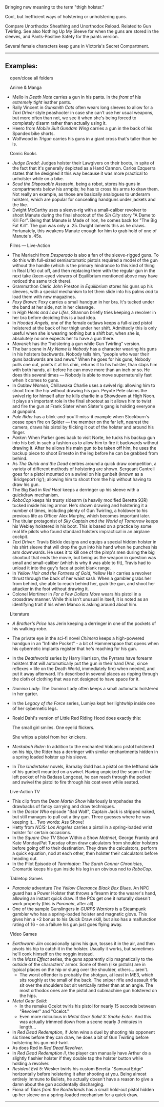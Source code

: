 Bringing new meaning to the term "thigh holster."

Cool, but Inefficient ways of holstering or unholstering guns.

Compare Unorthodox Sheathing and Unorthodox Reload. Related to Gun Twirling. See also Nothing Up My Sleeve for when the guns are stored in the sleeves, and Pants-Positive Safety for the pants version.

Several female characters keep guns in Victoria's Secret Compartment.

___

## Examples:

    open/close all folders 

    Anime & Manga 

-   Mello in _Death Note_ carries a gun in his pants. In the _front_ of his _extremely tight_ leather pants.
-   Rally Vincent in _Gunsmith Cats_ often wears long sleeves to allow for a _Taxi Driver_ style peashooter in case she can't use her usual weapons, but more often than not, we see it when she's being forced to completely disarm rather than actually using it.
-   Heero from _Mobile Suit Gundam Wing_ carries a gun in the back of his Spandex bike shorts.
-   Wolfwood in _Trigun_ carries his guns in a giant cross that's taller than he is.

    Comic Books 

-   _Judge Dredd_: Judges holster their Lawgivers on their boots, in spite of the fact that it's generally depicted as a Hand Cannon. Carlos Ezquerra states that he designed it this way because it was more practical to unholster while on a bike.
-   _Scud the Disposable Assassin_, being a robot, stores his guns in compartments below his armpits; he has to cross his arms to draw them. Not really an example, as those are basically analogues to underarm holsters, which are popular for concealing handguns under jackets and the like.
-   Dwight McCarthy uses a sleeve-rig with a small-caliber revolver to shoot Manute during the final shootout of the _Sin City_ story "A Dame to Kill For". Being that Manute is Made of Iron, he comes back for "The Big Fat Kill". The gun was only a .25. Dwight laments this as he draws. Fortunately, this weakens Manute enough for him to grab hold of one of Manute's .45s.

    Films — Live-Action  

-   The Mariachi from _Desperado_ is also a fan of the sleeve-rigged guns. To do this with full-sized semiautomatic pistols required a model of the gun without the handle (which is the primary hindrance to this kind of thing in Real Life) cut off, and then replacing them with the regular gun in the next take (keen-eyed viewers of Equilibrium mentioned above may have noticed the same trick there).
-   Grammathon Cleric John Preston in _Equilibrium_ stores his guns up his sleeves, with a special mechanism to let them slide into his palms _and_ to load them with new magazines.
-   _Foxy Brown_: Foxy carries a small handgun in her bra. It's tucked under the band at her side, not in her cleavage.
-   In _High Heels and Low Lifes_, Shannon briefly tries keeping a revolver in her bra before deciding this is a bad idea.
-   In _Hooded Angels_, one of the female outlaws keeps a full-sized pistol holstered at the back of her thigh under her shift. Admittedly this is only useful when she is wearing nothing but a shift but, when she is, absolutely no one expects her to have a gun there.
-   _Maverick_ has the "holstering a gun while Gun Twirling" version.
-   The bar scene in _My Name Is Nobody_ has a character wearing his guns in his holsters backwards. Nobody tells him, "people who wear their guns backwards are bad news." When he goes for his guns, Nobody pulls one out, points it at his chin, returns it to his holster, than slaps him with both hands, all before he can move more than an inch or so. He does this several times — Nobody is able to move supernaturally fast when it comes to guns.
-   In _Outlaw Women_, Chillawaka Charlie uses a swivel rig: allowing him to shoot from the hip without drawing his gun. Peyote Pete claims the swivel rig for himself after he kills charlie in a Showdown at High Noon. It plays an important role in the final shootout as it allows him to twist and fire the gun at Frank Slater when Slater's gang is holding everyone at gunpoint.
-   _Pale Rider_ has a blink-and-you'll-miss-it example when Stockburn's posse open fire on Spider — the member on the far left, nearest the camera, draws his pistol by flicking it out of the holster and around his finger.
-   _Parker_: When Parker goes back to visit Norte, he tucks his backup gun into his belt in such a fashion as to allow him to fire it backwards without drawing it. After he allows his main gun to be taken off him, he uses the backup piece to shoot Ernesto in the leg before he can be grabbed from behind.
-   As _The Quick and the Dead_ centres around a quick draw competition, a variety of different methods of holstering are shown. Sergeant Cantrell goes for a pistol mounted on a swivel on his gunbelt (known as a 'Bridgeport rig'); allowing him to shoot from the hip without having to draw his gun.
-   The Big Bad in _Red Heat_ keeps a derringer up his sleeve with a quickdraw mechanism.
-   _RoboCop_ keeps his trusty sidearm (a heavily modified Beretta 93R) tucked inside his leg armor. He's shown drawing and holstering it a number of times, including plenty of Gun Twirling, a holdover to his previous life as Officer Alex Murphy, which becomes important later.
-   The titular protagonist of _Sky Captain and the World of Tomorrow_ keeps his Webley holstered in his boot. This is based on a practice by some real life pilots who found standard holsters impractical in an airplane cockpit.
-   _Taxi Driver_: Travis Bickle designs and equips a special hidden holster in his shirt sleeve that will drop the gun into his hand when he punches his arm downwards. He uses it to kill one of the pimp's men during the big shootout that ends the movie, but being as the weapon in question was small and small-caliber (which is why it was able to fit), Travis had to unload it into the guy's face at point blank range.
-   In _Yellow Hair and the Fortress of Gold_, Yellow Hair carries a revolver thrust through the back of her waist sash. When a gambler grabs her from behind, she able to reach behind her, grab the gun, and shoot her attacker in the foot without drawing it.
-   Colonel Mortimer in _For a Few Dollars More_ wears his pistol in a crossdraw manner. While this isn't unusual in itself, it is noted as an identifying trait if his when Manco is asking around about him.

    Literature 

-   _A Brother's Price_ has Jerin keeping a derringer in one of the pockets of his walking-robe.
-   The private eye in the sci-fi novel _Chimera_ keeps a high-powered handgun in an "Infinite Pocket" - a bit of Hammerspace that opens when his cybernetic implants register that he's reaching for his gun.
-   In the _Deathworld_ series by Harry Harrison, the Pyrrans have forearm holsters that will automatically put the gun in their hand (And, since reflexes = life on the Death World, immediately fire) when needed, and put it away afterward. It's described in several places as ripping through the cloth of clothing that was not designed to have space for it.
-   _Domino Lady_: The Domino Lady often keeps a small automatic holstered in her garter.
-   In the _Legacy of the Force_ series, Lumiya kept her lightwhip inside one of her cybernetic legs.
-   Roald Dahl's version of Little Red Riding Hood does exactly this:
    
    The small girl smiles. One eyelid flickers.
    
    She whips a pistol from her knickers.
    
-   _Merkabah Rider_: In addition to the enchanted Volcanic pistol holstered on his hip, the Rider has a derringer with similar enchantments hidden in a spring loaded holster up his sleeve.
-   In _The Undertaker_ novels, Barnaby Gold has a pistol on the lefthand side of his gunbelt mounted on a swivel. Having unpicked the seam of the left pocket of his Badass Longcoat, he can reach through the pocket and swivel the pistol to fire through his coat even while seated.

    Live-Action TV 

-   This clip from the _Dean Martin Show_ hilariously lampshades the drawbacks of fancy carrying and draw techniques.
-   In the _Doctor Who_ episode "Bad Wolf", Captain Jack is stripped naked, but still manages to pull out a tiny gun. Three guesses where he was keeping it... Two words: Ass Shove!
-   Hetty from _NCIS: Los Angeles_ carries a pistol in a spring-loaded wrist holster for certain occasions.
-   In the _Square One TV_ Show Within a Show _Mathnet_, George Frankly and Kate Monday/Pat Tuesday often draw calculators from shoulder holsters before going off to their destination. They draw the calculators, perform a quick equation, nod at each other, then holster their calculators before heading out.
-   In the Pilot Episode of _Terminator: The Sarah Connor Chronicles_, Cromartie keeps his gun inside his leg in an obvious nod to _RoboCop_.

    Tabletop Games 

-   _Paranoia_ adventure _The Yellow Clearance Black Box Blues_. An NPC guard has a Power Holster that throws a firearm into the wearer's hand, allowing an instant quick draw. If the PCs get one it naturally doesn't work properly (this is _Paranoia_, after all).
-   One of the sample Gunslingers in _GURPS Warriors_ is a Steampunk gambler who has a spring-loaded holster and magnetic glove. This gives him a +2 bonus to his Quick Draw skill, but also has a malfunction rating of 16 - on a failure his gun just goes flying away.

    Video Games 

-   _Earthworm Jim_ occasionally spins his gun, tosses it in the air, and then pivots his hip to catch it in the holster. Usually it works, but sometimes he'll conk himself on the noggin instead.
-   In the _Mass Effect_ series, the guns apparently clip magnetically to the outside of the characters' armor. Some of them (like pistols) are in typical places on the hip or slung over the shoulder, others... aren't.
    -   The worst offender is probably the shotgun, at least in ME3, which sits roughly at the small of the back. The sniper rifle and assault rifle sit over the shoulders but sit vertically rather than at an angle. The most orthodox ones are the pistol and submachine gun holstered on the hips.
-   _Metal Gear Solid_:
    -   In the remake Ocelot twirls his pistol for nearly 15 seconds between "Revolver" and "Ocelot."
    -   Even more ridiculous in _Metal Gear Solid 3: Snake Eater_. And this was actually trimmed down from a scene nearly _3 minutes_ in length...
-   In _Red Dead Redemption_, if John wins a duel by shooting his opponent six times before they can draw, he does a bit of Gun Twirling before holstering his gun mid-twirl.
-   As does Red in _Red Dead Revolver_.
-   In _Red Dead Redemption II_, the player can manually have Arthur do a slightly flashier holster if they double tap the holster button while holding a revolver.
-   _Resident Evil 5_: Wesker twirls his custom Beretta "Samurai Edge" horizontally before holstering it after shooting at you. Being almost entirely Immune to Bullets, he actually doesn't have a reason to give a damn about the gun accidentally discharging.
-   Fiona of _Tales from the Borderlands_ has a small hold-out pistol hidden up her sleeve on a spring-loaded mechanism for a quick draw.

___